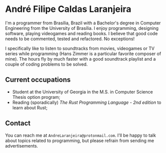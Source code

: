 # André Filipe Caldas Laranjeira

I'm a programmer from Brasília, Brazil with a Bachelor's degree in Computer Engineering from the University of Brasília. I enjoy programming, designing software, playing videogames and reading books. I believe that good code needs to be commented, tested and refactored. No exceptions!

I specifically like to listen to soundtracks from movies, videogames or TV series while programming \(Hans Zimmer is a particular favorite composer of mine\). The hours fly by much faster with a good soundtrack playlist and a couple of coding problems to be solved.

## Current occupations

* Student at the University of Georgia in the M.S. in Computer Science Thesis option program;
* Reading \(sporadically\) _The Rust Programming Language - 2nd edition_ to learn about Rust;

## Contact

You can reach me at `AndreLaranjeira@protonmail.com`. I'll be happy to talk about topics related to programming, but please refrain from sending me advertisements.
